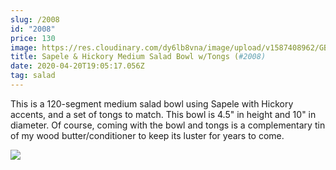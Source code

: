 ```yaml
---
slug: /2008
id: "2008"
price: 130
image: https://res.cloudinary.com/dy6lb8vna/image/upload/v1587408962/GB%20Bowlworks%20Gallery/2008a.jpg
title: Sapele & Hickory Medium Salad Bowl w/Tongs (#2008)
date: 2020-04-20T19:05:17.056Z
tag: salad
---
```

This is a 120-segment medium salad bowl using Sapele with Hickory accents, and a set of tongs to match. This bowl is 4.5" in height and 10" in diameter. Of course, coming with the bowl and tongs is a complementary tin of my wood butter/conditioner to keep its luster for years to come.

![](https://res.cloudinary.com/dy6lb8vna/image/upload/v1587409685/GB%20Bowlworks%20Gallery/2008b.jpg)